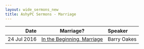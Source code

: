 ```yaml
---
layout: wide_sermons_new
title: AshyPC Sermons - Marriage
---
```



 Date|Marriage?| Speaker
 -----:|---------------------|:--------------
24 Jul 2016|[In the Beginning, Marriage](https://www.dropbox.com/s/bci7c5nx8o3xpcf/2016.07.24_Marriage_1.mp3?raw=1)|Barry Oakes

 